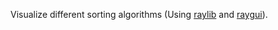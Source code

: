 Visualize different sorting algorithms (Using [raylib](https://github.com/raysan5/raylib) and [raygui](https://github.com/raysan5/raygui)).